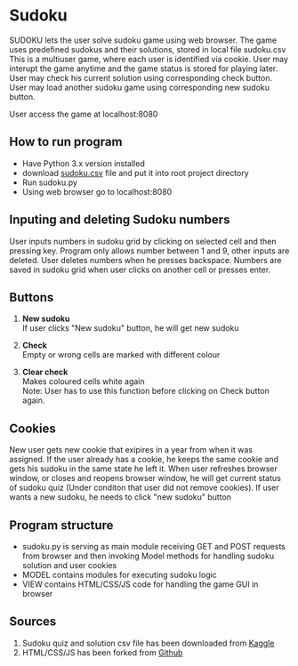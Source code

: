# Sudoku
SUDOKU lets the user solve sudoku game using web browser.
The game uses predefined sudokus and their solutions, stored in local file sudoku.csv
This is a multiuser game, where each user is identified via cookie.
User may interupt the game anytime and the game status is stored for playing later.
User may check his current solution using corresponding check button.
User may load another sudoku game using corresponding new sudoku button.

User access the game at localhost:8080

## How to run program
- Have Python 3.x version installed
- download [sudoku.csv](https://www.kaggle.com/bryanpark/sudoku/data) file and put it into root project directory
- Run sudoku.py
- Using web browser go to localhost:8080

## Inputing and deleting Sudoku numbers
User inputs numbers in sudoku grid by clicking on selected cell and then pressing key. Program only allows number between 1 and 9, other inputs are deleted. User deletes numbers when he presses backspace. Numbers are saved in sudoku grid when user clicks on another cell or presses enter.

## Buttons
1. **New sudoku**<br/>
If user clicks "New sudoku" button, he will get new sudoku

2. **Check**<br/>
Empty or wrong cells are marked with different colour

3. **Clear check**<br/>
Makes coloured cells white again<br/>
Note: User has to use this function before clicking on Check button again.

## Cookies
New user gets new cookie that exipires in a year from when it was assigned.
If the user already has a cookie, he keeps the same cookie and gets his sudoku in the same state he left it.
When user refreshes browser window, or closes and reopens browser window, he will get current status of sudoku quiz (Under conditon that user did not remove cookies). If user wants a new sudoku, he needs to click "new sudoku" button

## Program structure
- sudoku.py is serving as main module receiving GET and POST requests from browser and then invoking Model methods for handling sudoku solution and user cookies
- MODEL contains modules for executing sudoku logic
- VIEW contains HTML/CSS/JS code for handling the game GUI in browser

## Sources
1. Sudoku quiz and solution csv file has been downloaded from [Kaggle](https://www.kaggle.com/bryanpark/sudoku/data)
2. HTML/CSS/JS has been forked from [Github](https://github.com/pocketjoso/sudokuJS)


